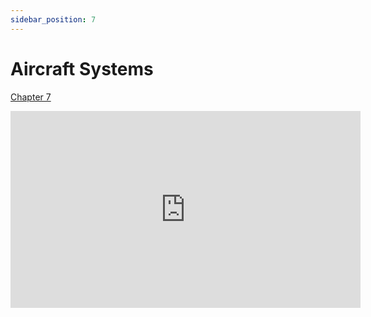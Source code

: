 ```yaml
---
sidebar_position: 7
---
```


# Aircraft Systems

[Chapter 7](https://www.faa.gov/sites/faa.gov/files/09_phak_ch7.pdf)

<iframe width="560" height="315" src="https://www.youtube-nocookie.com/embed/2zitBVVMIQU?si=-lBcDs15iajyTnv2" title="YouTube video player" frameborder="0" allow="accelerometer; clipboard-write; encrypted-media; picture-in-picture; web-share; fullscreen" referrerpolicy="strict-origin-when-cross-origin" allowfullscreen></iframe>